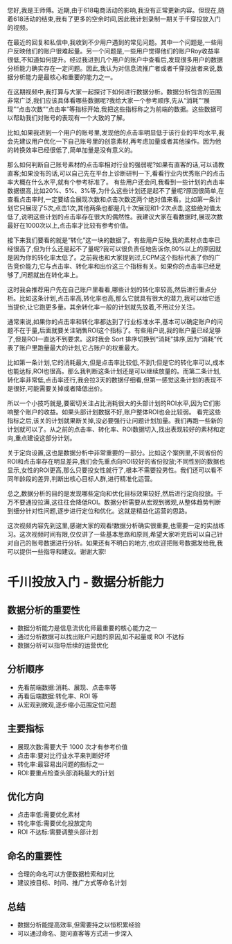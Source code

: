 您好,我是王师傅。近期,由于618电商活动的影响,我没有正常更新内容。但现在,随着618活动的结束,我有了更多的空余时间,因此我计划录制一期关于千穿投放入门的视频。

在最近的回复和私信中,我收到不少用户遇到的常见问题。其中一个问题是,一些用户反映他们的账户很难起量。另一个问题是,一些用户觉得他们的账户Roy收益率很低,不知道如何提升。经过我进到几个用户的账户中查看后,发现很多用户的数据分析能力确实存在一定问题。因此,我认为对信息流推广者或者千穿投放者来说,数据分析能力是最核心和重要的能力之一。

在这期视频中,我打算与大家一起探讨下如何进行数据分析。数据分析包含的范围非常广泛,我们应该具体看哪些数据呢?我给大家一个参考顺序,先从“消耗”“展现”“点击次数”“点击率”等指标开始,我把这些指标称之为前端的数据。这些数据可以帮助我们对账号的表现有一个大致的了解。

比如,如果我进到一个用户的账号里,发现他的点击率明显低于该行业的平均水平,我会先建议用户优化一下自己账号里的创意素材,再考虑加量或者其他操作。因为他的转换效率已经很低了,简单加量是没有意义的。

那么如何判断自己账号素材的点击率相对行业的强弱呢?如果有直客的话,可以请教直客;如果没有的话,可以自己先在平台上诊断研判一下,看看行业内优秀账户的点击率大概在什么水平,就有个参考标准了。
有些用户还会问,我看到一些计划的点击率数据很高,比如20%、5%、3%等,为什么这些计划还是起不了量呢?原因很简单,在查看点击率时,一定要结合展现次数和点击次数这两个绝对值来看。比如第一条计划它只展现了5次,点击1次,其他两条也都是几十次展现和1-2次点击,这些绝对值太低了,说明这些计划的点击率存在很大的偶然性。我建议大家在看数据时,展现次数最好在1000次以上,点击率才比较有参考价值。

接下来我们要看的就是“转化”这一块的数据了。有些用户反映,我的素材点击率已经很高了,但为什么还是起不了量呢?我可以很负责任地告诉你,80%以上的原因就是因为你的转化率太低了。之前我也和大家提到过,ECPM这个指标代表了你的广告竞价能力,它与点击率、转化率和出价这三个指标有关。如果你的点击率已经足够了,问题就出在转化率上。

这时我会推荐用户先在自己账户里看看,哪些计划的转化率较高,然后进行重点分析。比如这条计划,点击率高,转化率也高,那么它就具有很大的潜力,我可以给它适当提价,让它跑更多量。其余转化率一般的计划就先放着,不用过分关注。

通常来说,如果你的点击率和转化率都达到了行业标准水平,基本可以确定账户的问题不在于量,后面就要关注销售ROI这个指标了。有些用户说,我的账户量已经足够了,但是ROI一直达不到要求。这时我会 Sort 排序切换到“消耗”排序,因为“消耗”代表了账户里跑量最大的计划,它占账户的权重最大。

比如第一条计划,它的消耗最大,但是点击率比较低,不到1;但是它的转化率可以,成本也能达标,ROI也很高。那么我判断这条计划还是可以继续放量的。而第二条计划,转化率非常低,点击率还行,我会拉3天的数据仔细看,但第一感觉这条计划的表现不是很好,可能需要关掉或者降低出价。

所以一个小技巧就是,要密切关注占比消耗很大的头部计划的ROI水平,因为它们影响整个账户的收益。如果头部计划数据不好,账户整体ROI也会比较弱。 看完这些指标之后,该关的计划就果断关掉,没必要强行让问题计划加量。我们再跑一些新的计划就可以了。从之前的点击率、转化率、ROI数据切入,找出表现较好的素材和定向,重点建设这部分计划。

关于定向设置,这也是数据分析中非常重要的一部分。比如这个案例里,不同省份的ROI和点击率存在明显差异,我们会先重点向ROI较好的省份投放;不同性别的数据也显示,女性的ROI更高,那么只要投女性就行了,根本不需要投男性。我们还可以看不同年龄段的差异,判断出核心目标人群,进行精准化运营。

总之,数据分析的目的是发现哪些定向和优化目标效果较好,然后进行定向投放。千万不要通投拉满,这往往会降低ROI。数据分析需要从宏观到微观,从整体趋势判断到细分针对性问题,逐步进行定位和优化。这就是精益化运营的思路。

这次视频内容先到这里,感谢大家的观看!数据分析确实很重要,也需要一定的实战练习。这次视频时间有限,仅仅讲了一些基本思路和原则,希望大家听完后可以自己针对自己的账号数据进行分析。如果还有不明白的地方,也欢迎把账号数据发给我,我可以提供一些指导和建议。谢谢大家!



# 千川投放入门 - 数据分析能力

## 数据分析的重要性

- 数据分析能力是信息流优化师最重要的核心能力之一
- 通过分析数据可以找出账户问题的原因,如不起量或 ROI 不达标
- 数据分析可以指导后续的运营优化

## 分析顺序

- 先看前端数据:消耗、展现、点击率等 
- 再看后端数据:转化率、ROI 等
- 从宏观到微观,逐步缩小范围定位问题

## 主要指标

- 展现次数:需要大于 1000 次才有参考价值
- 点击率:要对比行业水平来判断好坏
- 转化率:最容易出问题的指标之一 
- ROI:要重点检查头部消耗最大的计划

## 优化方向

- 点击率低:需要优化素材
- 转化率低:需要优化投放定向
- ROI 不达标:需要调整头部计划

## 命名的重要性

- 合理的命名可以方便数据检索和对比
- 建议按目标、时间、推广方式等命名计划

## 总结

- 数据分析能提高效率,但需要持之以恒积累经验
- 可以通过命名、提问直客等方式进一步深入